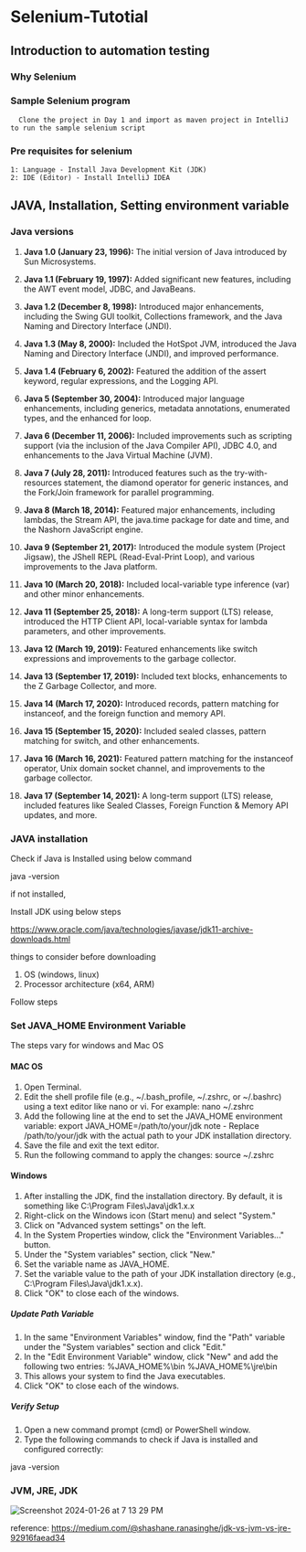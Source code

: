 # Selenium-Tutotial
## Introduction to automation testing
### Why Selenium 
### Sample Selenium program

      Clone the project in Day 1 and import as maven project in IntelliJ to run the sample selenium script

### Pre requisites for selenium
    1: Language - Install Java Development Kit (JDK)
    2: IDE (Editor) - Install IntelliJ IDEA

## JAVA, Installation, Setting environment variable
### Java versions
1. **Java 1.0 (January 23, 1996):** The initial version of Java introduced by Sun Microsystems.

2. **Java 1.1 (February 19, 1997):** Added significant new features, including the AWT event model, JDBC, and JavaBeans.

3. **Java 1.2 (December 8, 1998):** Introduced major enhancements, including the Swing GUI toolkit, Collections framework, and the Java Naming and Directory Interface (JNDI).

4. **Java 1.3 (May 8, 2000):** Included the HotSpot JVM, introduced the Java Naming and Directory Interface (JNDI), and improved performance.

5. **Java 1.4 (February 6, 2002):** Featured the addition of the assert keyword, regular expressions, and the Logging API.

6. **Java 5 (September 30, 2004):** Introduced major language enhancements, including generics, metadata annotations, enumerated types, and the enhanced for loop.

7. **Java 6 (December 11, 2006):** Included improvements such as scripting support (via the inclusion of the Java Compiler API), JDBC 4.0, and enhancements to the Java Virtual Machine (JVM).

8. **Java 7 (July 28, 2011):** Introduced features such as the try-with-resources statement, the diamond operator for generic instances, and the Fork/Join framework for parallel programming.

9. **Java 8 (March 18, 2014):** Featured major enhancements, including lambdas, the Stream API, the java.time package for date and time, and the Nashorn JavaScript engine.

10. **Java 9 (September 21, 2017):** Introduced the module system (Project Jigsaw), the JShell REPL (Read-Eval-Print Loop), and various improvements to the Java platform.

11. **Java 10 (March 20, 2018):** Included local-variable type inference (var) and other minor enhancements.

12. **Java 11 (September 25, 2018):** A long-term support (LTS) release, introduced the HTTP Client API, local-variable syntax for lambda parameters, and other improvements.

13. **Java 12 (March 19, 2019):** Featured enhancements like switch expressions and improvements to the garbage collector.

14. **Java 13 (September 17, 2019):** Included text blocks, enhancements to the Z Garbage Collector, and more.

15. **Java 14 (March 17, 2020):** Introduced records, pattern matching for instanceof, and the foreign function and memory API.

16. **Java 15 (September 15, 2020):** Included sealed classes, pattern matching for switch, and other enhancements.

17. **Java 16 (March 16, 2021):** Featured pattern matching for the instanceof operator, Unix domain socket channel, and improvements to the garbage collector.

18. **Java 17 (September 14, 2021):** A long-term support (LTS) release, included features like Sealed Classes, Foreign Function & Memory API updates, and more.

### JAVA installation

Check if Java is Installed using below command

java -version

if not installed, 

Install JDK using below steps

https://www.oracle.com/java/technologies/javase/jdk11-archive-downloads.html

things to consider before downloading
1. OS (windows, linux)
2. Processor architecture (x64, ARM)

Follow steps 
### Set JAVA_HOME Environment Variable
The steps vary for windows and Mac OS 
#### MAC OS 
1. Open Terminal.
2. Edit the shell profile file (e.g., ~/.bash_profile, ~/.zshrc, or ~/.bashrc) using a text editor like nano or vi. For example:
nano ~/.zshrc
3. Add the following line at the end to set the JAVA_HOME environment variable:
export JAVA_HOME=/path/to/your/jdk
note - Replace /path/to/your/jdk with the actual path to your JDK installation directory.
4. Save the file and exit the text editor.
5. Run the following command to apply the changes:
source ~/.zshrc

#### Windows
1. After installing the JDK, find the installation directory. By default, it is something like C:\Program Files\Java\jdk1.x.x
2. Right-click on the Windows icon (Start menu) and select "System."
3. Click on "Advanced system settings" on the left.
4. In the System Properties window, click the "Environment Variables..." button.
5. Under the "System variables" section, click "New."
6. Set the variable name as JAVA_HOME.
7. Set the variable value to the path of your JDK installation directory (e.g., C:\Program Files\Java\jdk1.x.x).
8. Click "OK" to close each of the windows.


  ##### Update Path Variable
  1. In the same "Environment Variables" window, find the "Path" variable under the "System variables" section and click "Edit."
  2. In the "Edit Environment Variable" window, click "New" and add the following two entries:
  %JAVA_HOME%\bin
  %JAVA_HOME%\jre\bin
  3. This allows your system to find the Java executables.
  4. Click "OK" to close each of the windows.
  
  
  ##### Verify Setup
  1. Open a new command prompt (cmd) or PowerShell window.
  2. Type the following commands to check if Java is installed and configured correctly:
  
  java -version


### JVM, JRE, JDK

![Screenshot 2024-01-26 at 7 13 29 PM](https://github.com/naditraining/Selenium-Tutotial/assets/157560787/b44d7870-6c1a-40e3-9b6d-97ae1bcbaa8e)

reference: https://medium.com/@shashane.ranasinghe/jdk-vs-jvm-vs-jre-92916faead34
